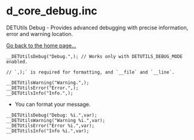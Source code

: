 # d_core_debug.inc
DETUtils Debug - Provides advanced debugging with precise information, error and warning location.

[Go back to the home page...](d_core.md)

```pawn
__DETUtilsDebug("Debug.",); // Works only with DETUTILS_DEBUG_MODE enabled.

// `,);` is required for formatting, and `__file` and `__line`.

__DETUtilsWarning("Warning.",);
__DETUtilsError("Error.",);
__DETUtilsInfo("Info.",);
```

- You can format your message.

```pawn
__DETUtilsDebug("Debug: %i.",var);
__DETUtilsWarning("Warning %i.",var);
__DETUtilsError("Error %i.",var);
__DETUtilsInfo("Info %i.",var);
```